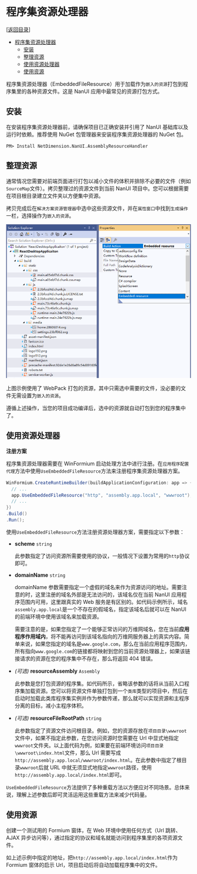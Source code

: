 # 程序集资源处理器

[[返回目录](README.md)]

- [程序集资源处理器](#程序集资源处理器)
  - [安装](#安装)
  - [整理资源](#整理资源)
  - [使用资源处理器](#使用资源处理器)
  - [使用资源](#使用资源)

程序集资源处理器（EmbeddedFileResource）用于加载作为`嵌入的资源`打包到程序集里的各种资源文件。这是 NanUI 应用中最常见的资源打包方式。

## 安装

在安装程序集资源处理器前，请确保项目已正确安装并引用了 NanUI 基础库以及运行时依赖。推荐使用 NuGet 包管理器来安装程序集资源处理器的 NuGet 包。

```
PM> Install NetDimension.NanUI.AssemblyResourceHandler
```

## 整理资源

通常情况您需要对前端页面进行打包以减小文件的体积并排除不必要的文件（例如`SourceMap`文件）。拷贝整理过的资源文件到当前 NanUI 项目中。您可以根据需要在项目根目录建立文件夹以方便集中资源。

拷贝完成后在`解决方案资源管理器`中选中这些资源文件，并在`属性窗口`中找到`生成操作`一栏，选择操作为`嵌入的资源`。

![设置生成操作](../images/set-resource-build-action.png)

上图示例使用了 WebPack 打包的资源，其中只需选中需要的文件，没必要的文件无需设置为`嵌入的资源`。

遵循上述操作，当您的项目成功编译后，选中的资源就自动打包到您的程序集中了。

## 使用资源处理器

**注册方案**

程序集资源处理器需要在 WinFormium 启动处理方法中进行注册。在`应用程序配置代理`方法中使用`UseEmbeddedFileResource`方法来注册程序集资源处理器方案。

```C#
WinFormium.CreateRuntimeBuilder(buildApplicationConfiguration: app => {
  // ...
  app.UseEmbeddedFileResource("http", "assembly.app.local", "wwwroot");
  // ...
})
.Build()
.Run();
```

使用`UseEmbeddedFileResource`方法注册资源处理器方案，需要指定以下参数：

- **scheme** `string`

  此参数指定了访问资源所需要使用的协议，一般情况下设置为常用的`http`协议即可。

- **domainName** `string`

  domainName 参数需要指定一个虚假的域名来作为资源访问的地址。需要注意的时，这里注册的域名外部是无法访问的，该域名仅在当前 NanUI 应用程序范围内可用，这里跟真实的 Web 服务是有区别的。如代码示例所示，域名`assembly.app.local`是一个不存在的假域名，指定该域名后就可以在 NanUI 的前端环境中使用该域名来加载资源。

  需要注意的是，如果您指定了一个能够正常访问的万维网域名，您在当前**应用程序作用域内**，将不能再访问到该域名指向的万维网服务器上的真实内容。简单来说，如果您指定的域名是`www.google.com`，那么在当前应用程序范围内，所有指向`www.google.com`的链接都将映射到您的当前资源处理器上，如果该链接请求的资源在您的程序集中不存在，那么将返回 404 错误。

- _(可选)_ **resourceAssembly** `Assembly`

  此参数是您打包资源的程序集。如代码所示，省略该参数的话将从当前入口程序集加载资源。您可以将资源文件单独打包到一个`类库`类型的项目中，然后在启动时加载此类库程序集实例并作为参数传递，那么就可以实现资源和主程序分离的目标，减小主程序体积。

- _(可选)_ **resourceFileRootPath** `string`

  此参数指定了资源文件访问根目录。例如，您的资源存放在`项目目录\wwwroot`文件中，如果不指定此参数，在您访问资源时您需要在 Url 中显式地指定`wwwroot`文件夹。以上面代码为例，如果要在前端环境访问`项目目录\wwwroot\index.html`文件，那么 Url 需要写成 `http://assembly.app.local/wwwroot/index.html`。在此参数中指定了根目录`wwwroot`后就 URL 中就无须显式地指定`wwwroot`路径，使用`http://assembly.app.local/index.html`即可。

`UseEmbeddedFileResource`方法提供了多种重载方法以方便应对不同场景。总体来说，理解上述参数后即可灵活运用这些重载方法来减少代码量。

## 使用资源

创建一个测试用的 Formium 窗体，在 Web 环境中使用任何方式（Url 跳转、AJAX 异步访问等），通过指定的协议和域名就能访问到程序集里的各项资源文件。

如上述示例中指定的地址，把`http://assembly.app.local/index.html`作为 Formium 窗体的启示 Url，项目启动后将自动加载程序集中的文件。
